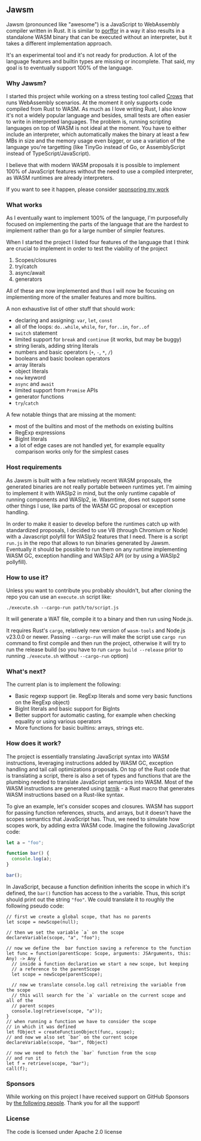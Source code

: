 ## Jawsm

Jawsm (pronounced like "awesome") is a JavaScript to WebAssembly compiler written in Rust. It is similar to [porffor](https://github.com/CanadaHonk/porffor) in a way it also results in a standalone WASM binary that can be executed without an interpreter, but it takes a different implementation approach.

It's an experimental tool and it's not ready for production. A lot of the language
features and builtin types are missing or incomplete. That said, my goal is to eventually support 100% of the language.

### Why Jawsm?

I started this project while working on a stress testing tool called [Crows](https://github.com/drogus/crows) that runs WebAssembly scenarios. At the moment it only supports code compiled from Rust to WASM. As much as I love writing Rust, I also know it's not a widely popular language and besides, small tests are often easier to write in interpreted languages. The problem is, running scripting languages on top of WASM is not ideal at the moment. You have to either include an interpreter, which automatically makes the binary at least a few MBs in size and the memory usage even bigger, or use a variation of the language you're targetting (like TinyGo instead of Go, or AssemblyScript instead of TypeScript/JavaScript).

I believe that with modern WASM proposals it is possible to implement 100% of JavaScript features without the need to use a compiled interpreter, as WASM runtimes are already interpreters.

If you want to see it happen, please consider [sponsoring my work](https://github.com/sponsors/drogus)

### What works

As I eventually want to implement 100% of the language, I'm purposefully focused on implementing the parts of the language that are the hardest to implement rather than go for a large number of simpler features.

When I started the project I listed four features of the language that I think are crucial to implement in order to test the viability of the project

1. Scopes/closures
2. try/catch
3. async/await
4. generators

All of these are now implemented and thus I will now be focusing on implementing more of the smaller features and more builtins.

A non exhaustive list of other stuff that should work:

* declaring and assigning: `var`, `let`, `const`
* all of the loops: `do..while`, `while`, `for`, `for..in`, `for..of`
* `switch` statement
* limited support for `break` and `continue` (it works, but may be buggy)
* string lierals, adding string literals
* numbers and basic operators (`+`, `-`, `*`, `/`)
* booleans and basic boolean operators
* array literals
* object literals
* `new` keyword
* `async` and `await`
* limited support from `Promise` APIs
* generator functions
* `try`/`catch`

A few notable things that are missing at the moment:

* most of the builtins and most of the methods on existing builtins
* RegExp expressions
* BigInt literals
* a lot of edge cases are not handled yet, for example equality comparison works only for the simplest cases

### Host requirements

As Jawsm is built with a few relatively recent WASM proposals, the generated binaries are not really portable between runtimes yet. I'm aiming to implement it with WASIp2 in mind, but the only runtime capable of running components and WASIp2, ie. Wasmtime, does not support some other things I use, like parts of the WASM GC proposal or exception handling.

In order to make it easier to develop before the runtimes catch up with standardized proposals, I decided to use V8 (through Chromium or Node) with a Javascript polyfill for WASIp2 features that I need. There is a script `run.js` in the repo that allows to run binaries generated by Jawsm. Eventually it should be possible to run them on any runtime implementing WASM GC, exception handling and WASIp2 API (or by using a WASIp2 pollyfill).

### How to use it?

Unless you want to contribute you probably shouldn't, but after cloning the repo
you can use an `execute.sh` script like:

```
./execute.sh --cargo-run path/to/script.js
```

It will generate a WAT file, compile it to a binary and then run using Node.js.

It requires Rust's `cargo`, relatively new version of `wasm-tools` and Node.js v23.0.0 or newer. Passing `--cargo-run` will make the script use `cargo run` command to first compile and then run the project, otherwise it will try to run the release build (so you have to run `cargo build --release` prior to running `./execute.sh` without `--cargo-run` option)

### What's next?

The current plan is to implement the following:

* Basic regexp support (ie. RegExp literals and some very basic functions on the RegExp object)
* BigInt literals and basic support for BigInts
* Better support for automatic casting, for example when checking equality or using various operators
* More functions for basic builtins: arrays, strings etc.

### How does it work?

The project is essentially translating JavaScript syntax into WASM instructions, leveraging instructions added by WASM GC, exception handling and tail call optimizations proposals. On top of the Rust code that is translating a script, there is also a set of types and functions that are the plumbing needed to translate JavaScript semantics into WASM. Most of the WASM instructions are generated using [tarnik](https://github.com/drogus/tarnik) - a Rust macro that generates WASM instructions based on a Rust-like syntax.

To give an example, let's consider scopes and closures. WASM has support for passing function references, structs, and arrays, but it doesn't have the scopes semantics that JavaScript has. Thus, we need to simulate how scopes work, by adding extra WASM code. Imagine the following JavaScript code:

```Javascript
let a = "foo";

function bar() {
  console.log(a);
}

bar();
```

In JavaScript, because a function definition inherits the scope in which it's defined, the `bar()` function has access to the `a` variable. Thus, this script should print out the string `"foo"`. We could translate it to roughly the following pseudo code:

```
// first we create a global scope, that has no parents
let scope = newScope(null);

// then we set the variable `a` on the scope
declareVariable(scope, "a", "foo");

// now we define the  bar function saving a reference to the function
let func = function(parentScope: Scope, arguments: JSArguments, this: Any) -> Any {
  // inside a function declaration we start a new scope, but keeping
  // a reference to the parentScope
  let scope = newScope(parentScope);

  // now we translate console.log call retreiving the variable from the scope
  // this will search for the `a` variable on the current scope and all of the
  // parent scopes
  console.log(retrieve(scope, "a"));
}
// when running a function we have to consider the scope
// in which it was defined
let fObject = createFunctionObject(func, scope);
// and now we also set `bar` on the current scope
declareVariable(scope, "bar", fObject)

// now we need to fetch the `bar` function from the scop
// and run it
let f = retrieve(scope, "bar");
call(f);
```

### Sponsors

While working on this project I have received support on GitHub Sponsors by [the
following people](BACKERS.md). Thank you for all the support!

### License

The code is licensed under Apache 2.0 license
